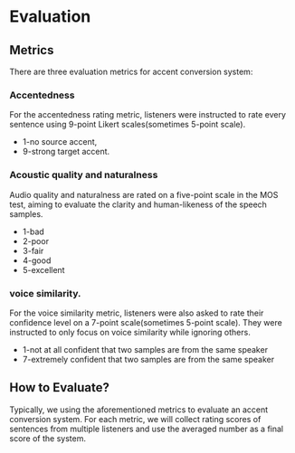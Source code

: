 # Evaluation

## Metrics

There are three evaluation metrics for accent conversion system:

### Accentedness

For the accentedness rating metric, listeners were instructed to rate every sentence using 9-point Likert scales(sometimes 5-point scale).
- 1-no source accent, 
- 9-strong target accent.

### Acoustic quality and naturalness

Audio quality and naturalness are rated on a five-point scale in the MOS test, aiming to evaluate the clarity and human-likeness of the speech samples.

- 1-bad
- 2-poor
- 3-fair
- 4-good
- 5-excellent

### voice similarity. 

For the voice similarity metric, listeners were also asked to rate their confidence level on a 7-point scale(sometimes 5-point scale). They were instructed to only focus on voice similarity while ignoring others.

- 1-not at all confident that two samples are from the same speaker
- 7-extremely confident that two samples are from the same speaker

## How to Evaluate?

Typically, we using the aforementioned metrics to evaluate an accent conversion system. For each metric, we will collect rating scores of sentences from multiple listeners and use the averaged number as a final score of the system.